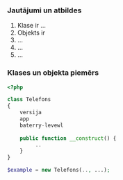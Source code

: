 ### Jautājumi un atbildes

1. Klase ir ...
2. Objekts ir
3. ...
4. ...
5. ...

### Klases un objekta piemērs

```php
<?php

class Telefons
{
    versija
    app
    baterry-levewl
    
    public function __construct() {
         ..
    }
}

$example = new Telefons(.., ...);
```
